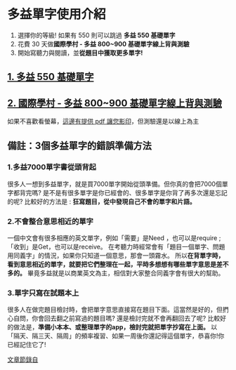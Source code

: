 # 多益單字使用介紹

1. 選擇你的等級! 如果有 550 則可以跳過 **多益 550 基礎單字**
2. 花費 30 天做**國際學村 - 多益 800~900 基礎單字線上背與測驗**
3. 開始寫聽力與閱讀，並**從題目中獲取更多單字!**

## [1. 多益 550 基礎單字](Basic_New_Toeic_Vocabulary.pdf)

## [2. 國際學村 - 多益 800~900 基礎單字線上背與測驗](https://quizlet.com/G1-Pippen/folders/new-toeic800900/sets)

  如果不喜歡看螢幕，[這邊有提供 pdf 讓您影印](Day1-Day30)，但測驗還是以線上為主
  
## 備註：3個多益單字的錯誤準備方法

### 1.多益7000單字書從頭背起 

很多人一想到多益單字，就是買7000單字開始從頭準備。但你真的會把7000個單字都背完嗎? 是不是有很多單字是你已經會的、很多單字是你背了再多次還是忘記的呢?
比較好的方法是 : **狂寫題目，從中發現自己不會的單字和片語。**

### 2.不會整合意思相近的單字 

一個中文會有很多相應的英文單字，例如「需要」是Need ，也可以是require ;「收到」是Get，也可以是receive。
在考聽力時經常會有「題目一個單字、問題用同義字」的情況，如果你只知道一個意思，那會一頭霧水。
所以**在背單字時，看到意思相近的單字，就要把它們整理在一起，平時多想想有哪些單字意思是差不多的。**
畢竟多益就是以商業英文為主，相信對大家整合同義字會有很大的幫助。

### 3.單字只寫在試題本上 
很多人在做完題目檢討時，會把單字意思直接寫在題目下面。這當然是好的，但捫心自問，你會回去翻之前寫過的題目嗎? 還是檢討完就不會再翻回去了呢?
比較好的做法是，**準備小本本、或整理單字的app，檢討完就把單字抄寫在上面。**
以「隔天、隔三天、隔周」的頻率複習、如果一周後你還記得這個單字，恭喜你!你已經記住它了!

[文章節錄自](https://blog.amazingtalker.com/zh-tw/zh-eng/%E5%A4%9A%E7%9B%8A%E5%96%AE%E5%AD%97%E7%B8%BD%E6%95%B4%E7%90%86/10141/)
